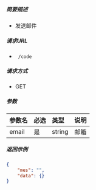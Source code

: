 ##### 简要描述

- 发送邮件

##### 请求URL

- ` /code`

##### 请求方式

- GET

##### 参数



| 参数名 | 必选 | 类型   | 说明 |
| :----- | :--- | :----- | ---- |
| email  | 是   | string | 邮箱 |



##### 返回示例 

```json
{
    "mes": "",
    "data": {}
}
```
